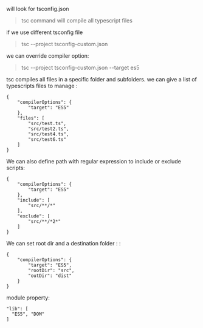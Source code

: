 will look for tsconfig.json

> tsc command will compile all typescript files

if we use different tsconfig file 

> tsc --project tsconfig-custom.json

we can override compiler option: 

> tsc --project tsconfig-custom.json --target es5

tsc compiles all files in a specific folder and subfolders. we can give a list of typescripts files to manage :

    {
        "compilerOptions": {
            "target": "ES5"
        },
        "files": [
            "src/test.ts",
            "src/test2.ts",
            "src/test4.ts",
            "src/test6.ts"
        ]
    }

We can also define path with regular expression to include or exclude scripts: 

    {
        "compilerOptions": {
            "target": "ES5"
        },
        "include": [
            "src/**/*"
        ],
        "exclude": [
            "src/**/*2*"
        ]
    }

We can set root dir and a destination folder : : 

    {
        "compilerOptions": {
            "target": "ES5",
            "rootDir": "src",
            "outDir": "dist"
        }
    }

module property:  

    "lib": [
      "ES5", "DOM"
    ]